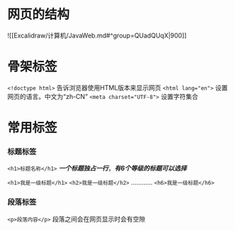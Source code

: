 # 网页的结构
![[Excalidraw/计算机/JavaWeb.md#^group=QUadQUqX|900]]
# 骨架标签
`<!doctype html>` 告诉浏览器使用HTML版本来显示网页
`<html lang="en">` 设置网页的语言。中文为“zh-CN”
`<meta charset="UTF-8">` 设置字符集合

# 常用标签
### 标题标签
`<h1>标题名称</h1>`
***一个标题独占一行***，***有6个等级的标题可以选择***

`<h1>我是一级标题</h1>`
`<h2>我是一级标题</h2>`
…………
`<h6>我是一级标题</h6>`
### 段落标签
`<p>段落内容</p>`
段落之间会在网页显示时会有空隙








